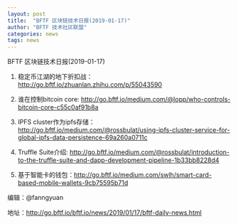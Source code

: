 ```yaml
---
layout: post
title:  "BFTF 区块链技术日报(2019-01-17)"
author: "BFTF 技术社区联盟"
categories: news
tags: news
---
```


BFTF 区块链技术日报(2019-01-17)

1. 稳定币江湖的地下折扣战：<http://go.bftf.io/zhuanlan.zhihu.com/p/55043590>

2. 谁在控制bitcoin core: <http://go.bftf.io/medium.com/@lopp/who-controls-bitcoin-core-c55c0af91b8a>

3. IPFS cluster作为ipfs存储：<http://go.bftf.io/medium.com/@rossbulat/using-ipfs-cluster-service-for-global-ipfs-data-persistence-69a260a0711c>

4. Truffle Suite介绍: <http://go.bftf.io/medium.com/@rossbulat/introduction-to-the-truffle-suite-and-dapp-development-pipeline-1b33bb8228d4>

5. 基于智能卡的钱包：<http://go.bftf.io/medium.com/swlh/smart-card-based-mobile-wallets-9cb75595b71d>


   

编辑：@fanngyuan

地址：http://go.bftf.io/bftf.io/news/2019/01/17/bftf-daily-news.html


